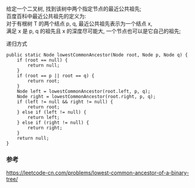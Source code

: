 给定一个二叉树, 找到该树中两个指定节点的最近公共祖先;  
百度百科中最近公共祖先的定义为:  
对于有根树 T 的两个结点 p, q, 最近公共祖先表示为一个结点 x,   
满足 x 是 p, q 的祖先且 x 的深度尽可能大, 一个节点也可以是它自己的祖先;  

递归方式  
```
public static Node lowestCommonAncestor(Node root, Node p, Node q) {
    if (root == null) {
        return null;
    }
    if (root == p || root == q) {
        return root;
    }
    Node left = lowestCommonAncestor(root.left, p, q);
    Node right = lowestCommonAncestor(root.right, p, q);
    if (left != null && right != null) {
        return root;
    } else if (left != null) {
        return left;
    } else if (right != null) {
        return right;
    }
    return null;
}
```
### 参考  
https://leetcode-cn.com/problems/lowest-common-ancestor-of-a-binary-tree/  
